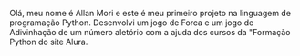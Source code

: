 Olá, meu nome é Allan Mori e este é meu primeiro projeto na linguagem de programação Python. Desenvolvi um jogo de Forca e um jogo de Adivinhação de um número aletório com a ajuda dos cursos da "Formação Python do site Alura.
